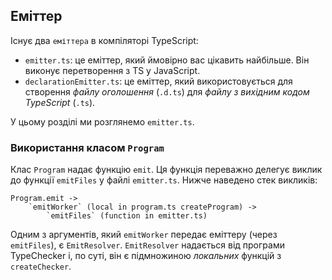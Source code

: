 ## Еміттер
Існує два `еміттера` в компіляторі TypeScript:

* `emitter.ts`: це еміттер, який ймовірно вас цікавить найбільше. Він виконує перетворення з TS у JavaScript.
* `declarationEmitter.ts`: це еміттер, який використовується для створення *файлу оголошення* (`.d.ts`) для *файлу з вихідним кодом TypeScript* (`.ts`).

У цьому розділі ми розглянемо `emitter.ts`.

### Використання класом `Program`
Клас `Program` надає функцію `emit`. Ця функція переважно делегує виклик до функції `emitFiles` у файлі `emitter.ts`. Нижче наведено стек викликів:

```
Program.emit ->
    `emitWorker` (local in program.ts createProgram) ->
        `emitFiles` (function in emitter.ts)
```

Одним з аргументів, який `emitWorker` передає еміттеру (через `emitFiles`), є `EmitResolver`. `EmitResolver` надається від програми TypeChecker і, по суті, він є підмножиною *локальних* функцій з `createChecker`.
